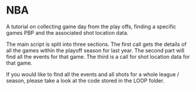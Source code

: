 # NBA
A tutorial on collecting game day from the play offs, finding a specific games PBP and the associated shot location data.

The main script is split into three sections.
The first call gets the details of all the games within the playoff season for last year.
The second part will find all the events for that game.
The third is a call for shot location data for that game.

If you would like to find all the events and all shots for a whole league / season, please take a look at the code stored in the LOOP folder.
